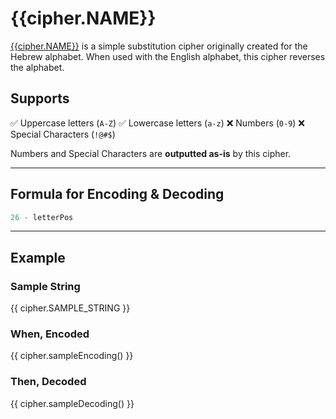 # {{cipher.NAME}}
[{{cipher.NAME}}](http://en.wikipedia.org/wiki/Atbash) is a simple substitution cipher originally created for the Hebrew alphabet. When used with the English alphabet, this cipher reverses the alphabet.

## Supports
✅ Uppercase letters (`A-Z`)
✅ Lowercase letters (`a-z`)
❌ Numbers (`0-9`)
❌ Special Characters (`!@#$`)

Numbers and Special Characters are **outputted as-is** by this cipher.

---

## Formula for Encoding & Decoding
```js
26 - letterPos
```

---


## Example

### Sample String
{{ cipher.SAMPLE_STRING }}

### When, **Encoded**
{{ cipher.sampleEncoding() }}

### Then, **Decoded**
{{ cipher.sampleDecoding() }}
